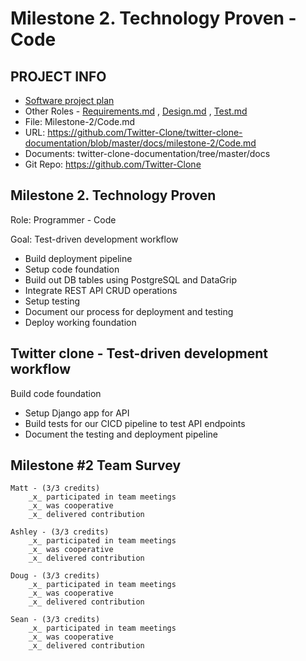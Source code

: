 # Milestone 2. Technology Proven - Code
## PROJECT INFO
- [Software project plan](https://github.com/Twitter-Clone/twitter-clone-documentation)
- Other Roles - [Requirements.md](https://github.com/Twitter-Clone/twitter-clone-documentation/blob/master/docs/milestone-2/Requirements.md) , [Design.md](https://github.com/Twitter-Clone/twitter-clone-documentation/blob/master/docs/milestone-2/Design.md) , [Test.md](https://github.com/Twitter-Clone/twitter-clone-documentation/blob/master/docs/milestone-2/Test.md)
- File: Milestone-2/Code.md
- URL: https://github.com/Twitter-Clone/twitter-clone-documentation/blob/master/docs/milestone-2/Code.md
- Documents: twitter-clone-documentation/tree/master/docs
- Git Repo: https://github.com/Twitter-Clone
## Milestone 2. Technology Proven
Role: Programmer - Code

Goal: Test-driven development workflow

- Build deployment pipeline
- Setup code foundation
- Build out DB tables using PostgreSQL and DataGrip
- Integrate REST API CRUD operations
- Setup testing
- Document our process for deployment and testing
- Deploy working foundation

## Twitter clone - Test-driven development workflow
Build code foundation
- Setup Django app for API
- Build tests for our CICD pipeline to test API endpoints
- Document the testing and deployment pipeline


## Milestone #2 Team Survey
```
Matt - (3/3 credits)
    _x_ participated in team meetings
    _x_ was cooperative
    _x_ delivered contribution
    
Ashley - (3/3 credits)
    _x_ participated in team meetings
    _x_ was cooperative
    _x_ delivered contribution
    
Doug - (3/3 credits)
    _x_ participated in team meetings
    _x_ was cooperative
    _x_ delivered contribution

Sean - (3/3 credits)
    _x_ participated in team meetings
    _x_ was cooperative
    _x_ delivered contribution
``` 
